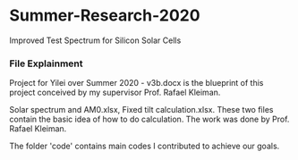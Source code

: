 # Summer-Research-2020
Improved Test Spectrum for Silicon Solar Cells


### File Explainment
Project for Yilei over Summer 2020 - v3b.docx is the blueprint of this project conceived by my supervisor Prof. Rafael Kleiman.

Solar spectrum and AM0.xlsx, Fixed tilt calculation.xlsx. These two files contain the basic idea of how to do calculation. The work was done by Prof. Rafael Kleiman. 

The folder 'code' contains main codes I contributed to achieve our goals.
